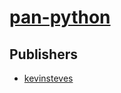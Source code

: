 # [pan-python](https://pypi.org/project/pan-python)



## Publishers
- [kevinsteves](https://pypi.org/user/kevinsteves)

